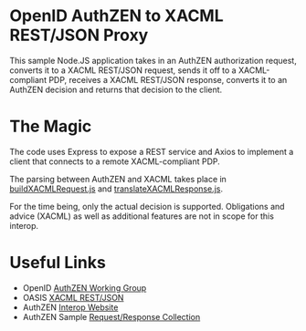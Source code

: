 # OpenID AuthZEN to XACML REST/JSON Proxy
This sample Node.JS application takes in an AuthZEN authorization request, converts it to a XACML REST/JSON request, sends it off to a XACML-compliant PDP, receives a XACML REST/JSON response, converts it to an AuthZEN decision and returns that decision to the client.

# The Magic
The code uses Express to expose a REST service and Axios to implement a client that connects to a remote XACML-compliant PDP.

The parsing between AuthZEN and XACML takes place in [buildXACMLRequest.js](buildXACMLRequest.js) and [translateXACMLResponse.js](translateXACMLResponse.js).

For the time being, only the actual decision is supported. Obligations and advice (XACML) as well as additional features are not in scope for this interop.

# Useful Links
 - OpenID [AuthZEN Working Group](https://openid.net/wg/authzen/)
 - OASIS [XACML REST/JSON](https://docs.oasis-open.org/xacml/xacml-json-http/v1.1/xacml-json-http-v1.1.html)
 - AuthZEN [Interop Website](https://authzen-interop.net/)
 - AuthZEN Sample [Request/Response Collection](https://www.postman.com/axiomatics/workspace/authzen-sample-requests/)